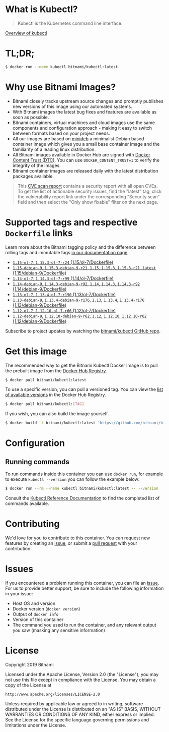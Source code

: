 
# What is Kubectl?

> Kubectl is the Kubernetes command line interface.

[Overview of kubectl](https://kubernetes.io/docs/reference/kubectl/overview/)

# TL;DR;

```bash
$ docker run --name kubectl bitnami/kubectl:latest
```

# Why use Bitnami Images?

* Bitnami closely tracks upstream source changes and promptly publishes new versions of this image using our automated systems.
* With Bitnami images the latest bug fixes and features are available as soon as possible.
* Bitnami containers, virtual machines and cloud images use the same components and configuration approach - making it easy to switch between formats based on your project needs.
* All our images are based on [minideb](https://github.com/bitnami/minideb) a minimalist Debian based container image which gives you a small base container image and the familiarity of a leading linux distribution.
* All Bitnami images available in Docker Hub are signed with [Docker Content Trust (DTC)](https://docs.docker.com/engine/security/trust/content_trust/). You can use `DOCKER_CONTENT_TRUST=1` to verify the integrity of the images.
* Bitnami container images are released daily with the latest distribution packages available.


> This [CVE scan report](https://quay.io/repository/bitnami/kubectl?tab=tags) contains a security report with all open CVEs. To get the list of actionable security issues, find the "latest" tag, click the vulnerability report link under the corresponding "Security scan" field and then select the "Only show fixable" filter on the next page.

# Supported tags and respective `Dockerfile` links

Learn more about the Bitnami tagging policy and the difference between rolling tags and immutable tags [in our documentation page](https://docs.bitnami.com/containers/how-to/understand-rolling-tags-containers/).


* [`1.15-ol-7`, `1.15.3-ol-7-r24` (1.15/ol-7/Dockerfile)](https://github.com/bitnami/bitnami-docker-kubectl/blob/1.15.3-ol-7-r24/1.15/ol-7/Dockerfile)
* [`1.15-debian-9`, `1.15.3-debian-9-r21`, `1.15`, `1.15.3`, `1.15.3-r21`, `latest` (1.15/debian-9/Dockerfile)](https://github.com/bitnami/bitnami-docker-kubectl/blob/1.15.3-debian-9-r21/1.15/debian-9/Dockerfile)
* [`1.14-ol-7`, `1.14.3-ol-7-r99` (1.14/ol-7/Dockerfile)](https://github.com/bitnami/bitnami-docker-kubectl/blob/1.14.3-ol-7-r99/1.14/ol-7/Dockerfile)
* [`1.14-debian-9`, `1.14.3-debian-9-r92`, `1.14`, `1.14.3`, `1.14.3-r92` (1.14/debian-9/Dockerfile)](https://github.com/bitnami/bitnami-docker-kubectl/blob/1.14.3-debian-9-r92/1.14/debian-9/Dockerfile)
* [`1.13-ol-7`, `1.13.4-ol-7-r190` (1.13/ol-7/Dockerfile)](https://github.com/bitnami/bitnami-docker-kubectl/blob/1.13.4-ol-7-r190/1.13/ol-7/Dockerfile)
* [`1.13-debian-9`, `1.13.4-debian-9-r176`, `1.13`, `1.13.4`, `1.13.4-r176` (1.13/debian-9/Dockerfile)](https://github.com/bitnami/bitnami-docker-kubectl/blob/1.13.4-debian-9-r176/1.13/debian-9/Dockerfile)
* [`1.12-ol-7`, `1.12.10-ol-7-r66` (1.12/ol-7/Dockerfile)](https://github.com/bitnami/bitnami-docker-kubectl/blob/1.12.10-ol-7-r66/1.12/ol-7/Dockerfile)
* [`1.12-debian-9`, `1.12.10-debian-9-r62`, `1.12`, `1.12.10`, `1.12.10-r62` (1.12/debian-9/Dockerfile)](https://github.com/bitnami/bitnami-docker-kubectl/blob/1.12.10-debian-9-r62/1.12/debian-9/Dockerfile)

Subscribe to project updates by watching the [bitnami/kubectl GitHub repo](https://github.com/bitnami/bitnami-docker-kubectl).

# Get this image

The recommended way to get the Bitnami Kubectl Docker Image is to pull the prebuilt image from the [Docker Hub Registry](https://hub.docker.com/r/bitnami/kubectl).

```bash
$ docker pull bitnami/kubectl:latest
```

To use a specific version, you can pull a versioned tag. You can view the [list of available versions](https://hub.docker.com/r/bitnami/kubectl/tags/) in the Docker Hub Registry.

```bash
$ docker pull bitnami/kubectl:[TAG]
```

If you wish, you can also build the image yourself.

```bash
$ docker build -t bitnami/kubectl:latest 'https://github.com/bitnami/bitnami-docker-kubectl.git#master:1.15/debian-9'
```

# Configuration

## Running commands

To run commands inside this container you can use `docker run`, for example to execute `kubectl --version` you can follow the example below:

```bash
$ docker run --rm --name kubectl bitnami/kubectl:latest -- --version
```

Consult the [Kubectl Reference Documentation](https://kubernetes.io/docs/reference/generated/kubectl/kubectl-commands) to find the completed list of commands available.

# Contributing

We'd love for you to contribute to this container. You can request new features by creating an [issue](https://github.com/bitnami/bitnami-docker-kubectl/issues), or submit a [pull request](https://github.com/bitnami/bitnami-docker-kubectl/pulls) with your contribution.

# Issues

If you encountered a problem running this container, you can file an [issue](https://github.com/bitnami/bitnami-docker-kubectl/issues). For us to provide better support, be sure to include the following information in your issue:

- Host OS and version
- Docker version (`docker version`)
- Output of `docker info`
- Version of this container
- The command you used to run the container, and any relevant output you saw (masking any sensitive information)

# License

Copyright 2019 Bitnami

Licensed under the Apache License, Version 2.0 (the "License");
you may not use this file except in compliance with the License.
You may obtain a copy of the License at

    http://www.apache.org/licenses/LICENSE-2.0

Unless required by applicable law or agreed to in writing, software
distributed under the License is distributed on an "AS IS" BASIS,
WITHOUT WARRANTIES OR CONDITIONS OF ANY KIND, either express or implied.
See the License for the specific language governing permissions and
limitations under the License.
